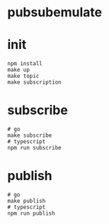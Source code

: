 # pubsubemulate

# init

```shell
npm install
make up
make topic
make subscription
```

# subscribe

```shell
# go
make subscribe
# typescript
npm run subscribe
```

# publish
```shell
# go
make publish
# typescript
npm run publish
```

